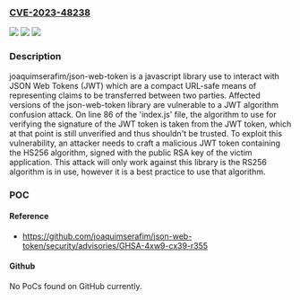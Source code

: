 ### [CVE-2023-48238](https://cve.mitre.org/cgi-bin/cvename.cgi?name=CVE-2023-48238)
![](https://img.shields.io/static/v1?label=Product&message=json-web-token&color=blue)
![](https://img.shields.io/static/v1?label=Version&message=%3C%203.1.1%20&color=brightgreen)
![](https://img.shields.io/static/v1?label=Vulnerability&message=CWE-345%3A%20Insufficient%20Verification%20of%20Data%20Authenticity&color=brightgreen)

### Description

joaquimserafim/json-web-token is a javascript library use to interact with JSON Web Tokens (JWT) which are a compact URL-safe means of representing claims to be transferred between two parties. Affected versions of the json-web-token library are vulnerable to a JWT algorithm confusion attack. On line 86 of the 'index.js' file, the algorithm to use for verifying the signature of the JWT token is taken from the JWT token, which at that point is still unverified and thus shouldn't be trusted. To exploit this vulnerability, an attacker needs to craft a malicious JWT token containing the HS256 algorithm, signed with the public RSA key of the victim application. This attack will only work against this library is the RS256 algorithm is in use, however it is a best practice to use that algorithm.

### POC

#### Reference
- https://github.com/joaquimserafim/json-web-token/security/advisories/GHSA-4xw9-cx39-r355

#### Github
No PoCs found on GitHub currently.

